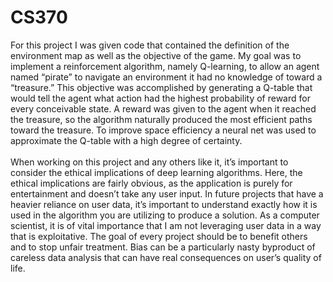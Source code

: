# CS370
For this project I was given code that contained the definition of the environment map as well as the objective of the game. My goal was to implement a reinforcement algorithm, namely Q-learning, to allow an agent named “pirate” to navigate an environment it had no knowledge of toward a “treasure.” This objective was accomplished by generating a Q-table that would tell the agent what action had the highest probability of reward for every conceivable state. A reward was given to the agent when it reached the treasure, so the algorithm naturally produced the most efficient paths toward the treasure. To improve space efficiency a neural net was used to approximate the Q-table with a high degree of certainty. \
\
When working on this project and any others like it, it’s important to consider the ethical implications of deep learning algorithms. Here, the ethical implications are fairly obvious, as the application is purely for entertainment and doesn’t take any user input. In future projects that have a heavier reliance on user data, it’s important to understand exactly how it is used in the algorithm you are utilizing to produce a solution. As a computer scientist, it is of vital importance that I am not leveraging user data in a way that is exploitative. The goal of every project should be to benefit others and to stop unfair treatment. Bias can be a particularly nasty byproduct of careless data analysis that can have real consequences on user’s quality of life. 

